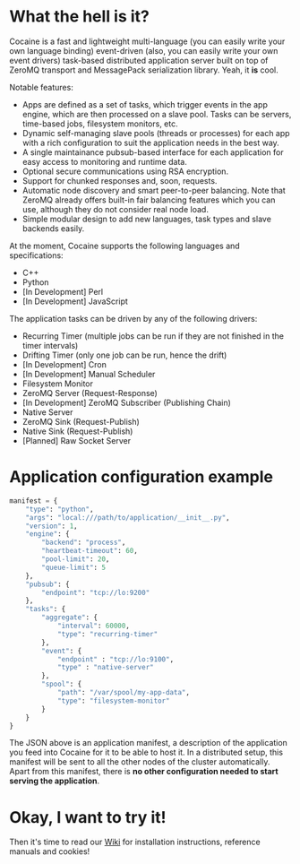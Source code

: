 What the hell is it?
====================

Cocaine is a fast and lightweight multi-language (you can easily write your own language binding) event-driven (also, you can easily write your own event drivers) task-based distributed application server built on top of ZeroMQ transport and MessagePack serialization library. Yeah, it __is__ cool.

Notable features:

* Apps are defined as a set of tasks, which trigger events in the app engine, which are then processed on a slave pool. Tasks can be servers, time-based jobs, filesystem monitors, etc.
* Dynamic self-managing slave pools (threads or processes) for each app with a rich configuration to suit the application needs in the best way.
* A single maintainance pubsub-based interface for each application for easy access to monitoring and runtime data.
* Optional secure communications using RSA encryption.
* Support for chunked responses and, soon, requests.
* Automatic node discovery and smart peer-to-peer balancing. Note that ZeroMQ already offers built-in fair balancing features which you can use, although they do not consider real node load.
* Simple modular design to add new languages, task types and slave backends easily.

At the moment, Cocaine supports the following languages and specifications:

* C++
* Python
* [In Development] Perl
* [In Development] JavaScript

The application tasks can be driven by any of the following drivers:

* Recurring Timer (multiple jobs can be run if they are not finished in the timer intervals)
* Drifting Timer (only one job can be run, hence the drift)
* [In Development] Cron
* [In Development] Manual Scheduler
* Filesystem Monitor
* ZeroMQ Server (Request-Response)
* [In Development] ZeroMQ Subscriber (Publishing Chain)
* Native Server
* ZeroMQ Sink (Request-Publish)
* Native Sink (Request-Publish)
* [Planned] Raw Socket Server

Application configuration example
=================================

```python
manifest = {
    "type": "python",
    "args": "local:///path/to/application/__init__.py",
    "version": 1,
    "engine": {
        "backend": "process",
        "heartbeat-timeout": 60,
        "pool-limit": 20,
        "queue-limit": 5
    },
    "pubsub": {
        "endpoint": "tcp://lo:9200"
    },
    "tasks": {
        "aggregate": {
            "interval": 60000,
            "type": "recurring-timer"
        },
        "event": {
            "endpoint" : "tcp://lo:9100",
            "type" : "native-server"
        },
        "spool": {
            "path": "/var/spool/my-app-data",
            "type": "filesystem-monitor"
        }
    }
}
```

The JSON above is an application manifest, a description of the application you feed into Cocaine for it to be able to host it. In a distributed setup, this manifest will be sent to all the other nodes of the cluster automatically. Apart from this manifest, there is __no other configuration needed to start serving the application__.

Okay, I want to try it!
=======================

Then it's time to read our [Wiki](wiki/Home) for installation instructions, reference manuals and cookies!